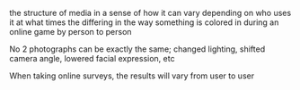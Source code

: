 
the structure of media in a sense of how it can vary depending on who uses it at what times 
the differing in the way something is colored in during an online game by person to person 


No 2 photographs can be exactly the same; changed lighting, shifted camera angle, lowered facial expression, etc

When taking online surveys, the results will vary from user to user


